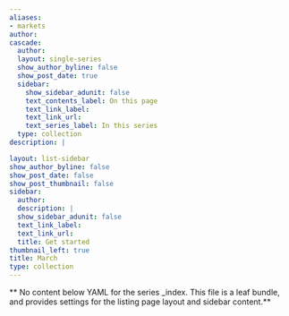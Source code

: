 ```yaml
---
aliases:
- markets
author: 
cascade:
  author: 
  layout: single-series
  show_author_byline: false
  show_post_date: true
  sidebar:
    show_sidebar_adunit: false
    text_contents_label: On this page
    text_link_label: 
    text_link_url: 
    text_series_label: In this series
  type: collection
description: |

layout: list-sidebar
show_author_byline: false
show_post_date: false
show_post_thumbnail: false
sidebar:
  author: 
  description: |
  show_sidebar_adunit: false
  text_link_label: 
  text_link_url: 
  title: Get started
thumbnail_left: true
title: March
type: collection
---
```


** No content below YAML for the series _index. This file is a leaf bundle, and provides settings for the listing page layout and sidebar content.**
